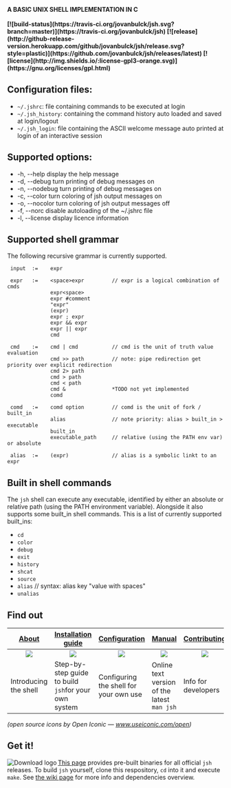 <!--- logo generated with "figlet -w 52 -cf smslant jsh && echo -e "\\t\\t\\ta basic UNIX shell implementation in C"" --->
<b>
A BASIC UNIX SHELL IMPLEMENTATION IN C <br /><br /> [![build-status](https://travis-ci.org/jovanbulck/jsh.svg?branch=master)](https://travis-ci.org/jovanbulck/jsh) [![release](http://github-release-version.herokuapp.com/github/jovanbulck/jsh/release.svg?style=plastic)](https://github.com/jovanbulck/jsh/releases/latest) [![license](http://img.shields.io/:license-gpl3-orange.svg)](https://gnu.org/licenses/gpl.html)
</b>

##  Configuration files:
 * `~/.jshrc`: file containing commands to be executed at login
 * `~/.jsh_history`: containing the command history auto loaded and saved at login/logout
 * `~/.jsh_login`: file containing the ASCII welcome message auto printed at login of an interactive session

## Supported options:
* -h, --help	display the help message
* -d, --debug	turn printing of debug messages on
* -n, --nodebug	turn printing of debug messages on
* -c, --color	turn coloring of jsh output messages on
* -o, --nocolor	turn coloring of jsh output messages off
* -f, --norc	disable autoloading of the ~/.jshrc file
* -l, --license	display licence information

## Supported shell grammar

The following recursive grammar is currently supported.

```
 input  :=    expr

 expr   :=    <space>expr         // expr is a logical combination of cmds
              expr<space>
              expr #comment
              "expr"
              (expr)
              expr ; expr
              expr && expr
              expr || expr
              cmd

 cmd    :=    cmd | cmd           // cmd is the unit of truth value evaluation
              cmd >> path         // note: pipe redirection get priority over explicit redirection
              cmd 2> path
              cmd > path
              cmd < path
              cmd &               *TODO not yet implemented
              comd

 comd   :=    comd option         // comd is the unit of fork / built_in
              alias               // note priority: alias > built_in > executable
              built_in
              executable_path     // relative (using the PATH env var) or absolute

 alias  :=    (expr)              // alias is a symbolic linkt to an expr
```

## Built in shell commands

The `jsh` shell can execute any executable, identified by either an absolute or relative path (using the PATH environment variable). Alongside it also supports some built_in shell commands. This is a list of currently supported built_ins:

* `cd`
* `color`
* `debug`
* `exit`
* `history`
* `shcat`
* `source`
* `alias`       // syntax: alias key "value with spaces"
* `unalias`

## Find out

| [About](https://github.com/jovanbulck/jsh/wiki/About) | [Installation guide](https://github.com/jovanbulck/jsh/wiki/Compiling-and-running) | [Configuration](https://github.com/jovanbulck/jsh/wiki/Sample-configuration-files) | [Manual](https://github.com/jovanbulck/jsh/wiki/Manual) | [Contributing](https://github.com/jovanbulck/jsh/blob/master/CONTRIBUTING.md) |
|----|----------|----------|---------|---------|
| [<div align="center"> <img src="https://jovanbulck.github.io/jsh/icons/info.svg"/> </div>](https://github.com/jovanbulck/jsh/wiki/About) | [<div align="center"> <img src="https://jovanbulck.github.io/jsh/icons/wrench.svg"/> </div>](https://github.com/jovanbulck/jsh/wiki/Compiling-and-running) | [<div align="center"> <img src="https://jovanbulck.github.io/jsh/icons/cog.svg"/> </div>](https://github.com/jovanbulck/jsh/wiki/Sample-configuration-files) | [<div align="center"> <img src="https://jovanbulck.github.io/jsh/icons/book.svg"/> </div>](https://github.com/jovanbulck/jsh/wiki/Manual) | [<div align="center"> <img src="https://jovanbulck.github.io/jsh/icons/people.svg"/> </div>](https://github.com/jovanbulck/jsh/blob/master/CONTRIBUTING.md) |
| Introducing the shell | Step-by-step guide to build `jsh`for your own system | Configuring the shell for your own use | Online text version of the latest `man jsh` | Info for developers |
*(open source icons by Open Iconic — www.useiconic.com/open)*

## Get it!

<a href="https://github.com/jovanbulck/jsh/releases/latest"><img src="http://jovanbulck.github.io/jsh/icons/download_icon_right_space.png"
 alt="Download logo" title="Download latest release" align="left" /></a>

[This page](https://github.com/jovanbulck/jsh/releases/latest) provides pre-built binaries for all official `jsh` releases. To build `jsh` yourself, clone this respository, `cd` into it and execute `make`. See [the wiki page](https://github.com/jovanbulck/jsh/wiki/Compiling-and-running) for more info and dependencies overview.
